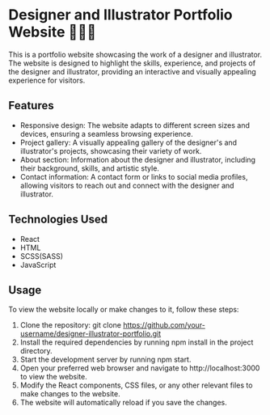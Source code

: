 # Designer and Illustrator Portfolio Website 👨🏻‍💻

This is a portfolio website showcasing the work of a designer and illustrator. The website is designed to highlight the skills, experience, and projects of the designer and illustrator, providing an interactive and visually appealing experience for visitors.

## Features

- Responsive design: The website adapts to different screen sizes and devices, ensuring a seamless browsing experience.
- Project gallery: A visually appealing gallery of the designer's and illustrator's projects, showcasing their variety of work.
- About section: Information about the designer and illustrator, including their background, skills, and artistic style.
- Contact information: A contact form or links to social media profiles, allowing visitors to reach out and connect with the designer and illustrator.

## Technologies Used

- React
- HTML
- SCSS(SASS)
- JavaScript

## Usage

To view the website locally or make changes to it, follow these steps:

1. Clone the repository: git clone https://github.com/your-username/designer-illustrator-portfolio.git
2. Install the required dependencies by running npm install in the project directory.
3. Start the development server by running npm start.
4. Open your preferred web browser and navigate to http://localhost:3000 to view the website.
5. Modify the React components, CSS files, or any other relevant files to make changes to the website.
6. The website will automatically reload if you save the changes.
